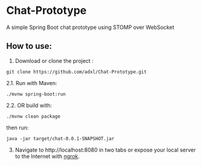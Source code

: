 # Chat-Prototype
A simple Spring Boot chat prototype using STOMP over WebSocket
  
## How to use:
1. Download or clone the project : 
~~~
git clone https://github.com/adxl/Chat-Prototype.git
~~~
2.1. Run with Maven:
~~~
./mvnw spring-boot:run
~~~
2.2. OR build with:
~~~
./mvnw clean package
~~~
then run:
~~~
java -jar target/chat-0.0.1-SNAPSHOT.jar
~~~
3. Navigate to http://localhost:8080 in two tabs or expose your local server to the Internet with [ngrok](https://ngrok.com/).


